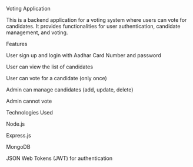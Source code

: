 Voting Application

This is a backend application for a voting system where users can vote for candidates. It provides functionalities for user authentication, candidate management, and voting.

Features

User sign up and login with Aadhar Card Number and password

User can view the list of candidates

User can vote for a candidate (only once)

Admin can manage candidates (add, update, delete)

Admin cannot vote

Technologies Used

Node.js

Express.js

MongoDB

JSON Web Tokens (JWT) for authentication

  
